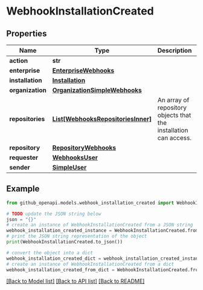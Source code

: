 # WebhookInstallationCreated


## Properties

Name | Type | Description | Notes
------------ | ------------- | ------------- | -------------
**action** | **str** |  | 
**enterprise** | [**EnterpriseWebhooks**](EnterpriseWebhooks.md) |  | [optional] 
**installation** | [**Installation**](Installation.md) |  | 
**organization** | [**OrganizationSimpleWebhooks**](OrganizationSimpleWebhooks.md) |  | [optional] 
**repositories** | [**List[WebhooksRepositoriesInner]**](WebhooksRepositoriesInner.md) | An array of repository objects that the installation can access. | [optional] 
**repository** | [**RepositoryWebhooks**](RepositoryWebhooks.md) |  | [optional] 
**requester** | [**WebhooksUser**](WebhooksUser.md) |  | [optional] 
**sender** | [**SimpleUser**](SimpleUser.md) |  | 

## Example

```python
from github_openapi.models.webhook_installation_created import WebhookInstallationCreated

# TODO update the JSON string below
json = "{}"
# create an instance of WebhookInstallationCreated from a JSON string
webhook_installation_created_instance = WebhookInstallationCreated.from_json(json)
# print the JSON string representation of the object
print(WebhookInstallationCreated.to_json())

# convert the object into a dict
webhook_installation_created_dict = webhook_installation_created_instance.to_dict()
# create an instance of WebhookInstallationCreated from a dict
webhook_installation_created_from_dict = WebhookInstallationCreated.from_dict(webhook_installation_created_dict)
```
[[Back to Model list]](../README.md#documentation-for-models) [[Back to API list]](../README.md#documentation-for-api-endpoints) [[Back to README]](../README.md)


